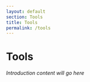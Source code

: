 ```yaml
---
layout: default
section: Tools
title: Tools
permalink: /tools
---
```


# Tools

_Introduction content will go here_

